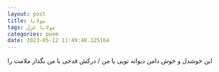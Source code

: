 ```yaml
---
layout: post
title: مولانا
tags: مولانا غزل
categories: poem
date: 2023-05-12 11:49:40.125164
---
```


این خوشدل و خوش دامن دیوانه تویی یا من / درکش قدحی با من بگذار ملامت را